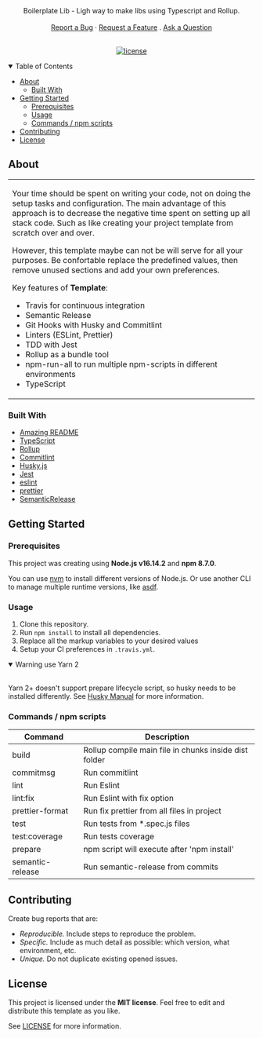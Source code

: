 <div align="center">
  Boilerplate Lib - Ligh way to make libs using Typescript and Rollup.
  <br />
  <br />
  <a href="https://github.com/teixeiravictor/boilerplate-lib/issues/new?assignees=&labels=bug&template=01_BUG_REPORT.md&title=bug%3A+">Report a Bug</a>
  ·
  <a href="https://github.com/teixeiravictor/boilerplate-lib/issues/new?assignees=&labels=enhancement&template=02_FEATURE_REQUEST.md&title=feat%3A+">Request a Feature</a>
  .
  <a href="https://github.com/teixeiravictor/boilerplate-lib/discussions">Ask a Question</a>
</div>

<div align="center">
<br />

[![license](https://img.shields.io/github/license/teixeiravictor/boilerplate-lib?style=flat-square)](LICENSE)
</div>

<details open="open">
<summary>Table of Contents</summary>

- [About](#about)
  - [Built With](#built-with)
- [Getting Started](#getting-started)
  - [Prerequisites](#prerequisites)
  - [Usage](#usage)
  - [Commands / npm scripts](#commands--npm-scripts)
- [Contributing](#contributing)
- [License](#license)

</details>

## About

<table>
<tr>
<td>

Your time should be spent on writing your code, not on doing the setup tasks and configuration.
The main advantage of this approach is to decrease the negative time spent on setting up all stack code.
Such as like creating your project template from scratch over and over.

However, this template maybe can not be will serve for all your purposes. 
Be confortable replace the predefined values, then remove unused sections and add your own preferences.

Key features of **Template**:

- Travis for continuous integration
- Semantic Release
- Git Hooks with Husky and Commitlint
- Linters (ESLint, Prettier)
- TDD with Jest
- Rollup as a bundle tool
- npm-run-all to run multiple npm-scripts in different environments
- TypeScript

</td>
</tr>
</table>

### Built With

- [Amazing README](https://github.com/dec0dOS/amazing-github-template)
- [TypeScript](https://www.typescriptlang.org/)
- [Rollup](https://rollupjs.org/guide/en/)
- [Commitlint](https://github.com/conventional-changelog/commitlint)
- [Husky.js](https://github.com/typicode/husky)
- [Jest](https://jestjs.io/pt-BR/)
- [eslint](https://eslint.org/)
- [prettier](https://prettier.io/)
- [SemanticRelease](https://github.com/semantic-release/semantic-release)

## Getting Started

### Prerequisites

This project was creating using **Node.js v16.14.2** and **npm **8.7.0****.

You can use [nvm](https://github.com/nvm-sh/nvm) to install different versions of Node.js.
Or use another CLI to manage multiple runtime versions, like [asdf](https://asdf-vm.com/).

### Usage 

1. Clone this repository.
2. Run `npm install` to install all dependencies.
3. Replace all the markup variables to your desired values
4. Setup your CI preferences in `.travis.yml`.

<details open>
<summary>Warning use Yarn 2</summary>
<br>

Yarn 2+ doesn't support prepare lifecycle script, so husky needs to be installed differently.
See [Husky Manual](https://typicode.github.io/husky/#/?id=yarn-2) for more information.
</details>

### Commands / npm scripts

| Command          | Description                                           |
| ---------------- | ----------------------------------------------------- |
| build            | Rollup compile main file in chunks inside dist folder |
| commitmsg        | Run commitlint                                        |
| lint             | Run Eslint                                            |
| lint:fix         | Run Eslint with fix option                            |
| prettier-format  | Run fix prettier from all files in project            |
| test             | Run tests from *.spec.js files                        |
| test:coverage    | Run tests coverage                                    |
| prepare          | npm script will execute after 'npm install'           |
| semantic-release | Run semantic-release from commits                     |

## Contributing

Create bug reports that are:

- _Reproducible._ Include steps to reproduce the problem.
- _Specific._ Include as much detail as possible: which version, what environment, etc.
- _Unique._ Do not duplicate existing opened issues.

## License

This project is licensed under the **MIT license**. Feel free to edit and distribute this template as you like.

See [LICENSE](LICENSE) for more information.